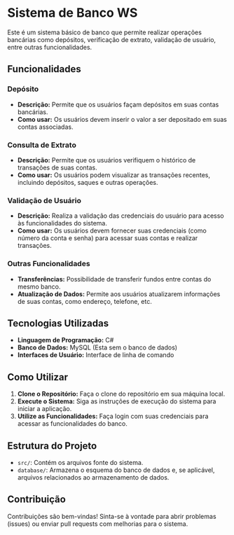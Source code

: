 # Sistema de Banco WS

Este é um sistema básico de banco que permite realizar operações bancárias como depósitos, verificação de extrato, validação de usuário, entre outras funcionalidades.

## Funcionalidades

### Depósito

- **Descrição:** Permite que os usuários façam depósitos em suas contas bancárias.
- **Como usar:** Os usuários devem inserir o valor a ser depositado em suas contas associadas.

### Consulta de Extrato

- **Descrição:** Permite que os usuários verifiquem o histórico de transações de suas contas.
- **Como usar:** Os usuários podem visualizar as transações recentes, incluindo depósitos, saques e outras operações.

### Validação de Usuário

- **Descrição:** Realiza a validação das credenciais do usuário para acesso às funcionalidades do sistema.
- **Como usar:** Os usuários devem fornecer suas credenciais (como número da conta e senha) para acessar suas contas e realizar transações.

### Outras Funcionalidades

- **Transferências:** Possibilidade de transferir fundos entre contas do mesmo banco.
- **Atualização de Dados:** Permite aos usuários atualizarem informações de suas contas, como endereço, telefone, etc.

## Tecnologias Utilizadas

- **Linguagem de Programação:** C#
- **Banco de Dados:** MySQL (Esta sem o banco de dados)
- **Interfaces de Usuário:**  Interface de linha de comando

## Como Utilizar

1. **Clone o Repositório:** Faça o clone do repositório em sua máquina local.
2. **Execute o Sistema:** Siga as instruções de execução do sistema para iniciar a aplicação.
3. **Utilize as Funcionalidades:** Faça login com suas credenciais para acessar as funcionalidades do banco.

## Estrutura do Projeto

- `src/`: Contém os arquivos fonte do sistema.
- `database/`: Armazena o esquema do banco de dados e, se aplicável, arquivos relacionados ao armazenamento de dados.

## Contribuição

Contribuições são bem-vindas! Sinta-se à vontade para abrir problemas (issues) ou enviar pull requests com melhorias para o sistema.
